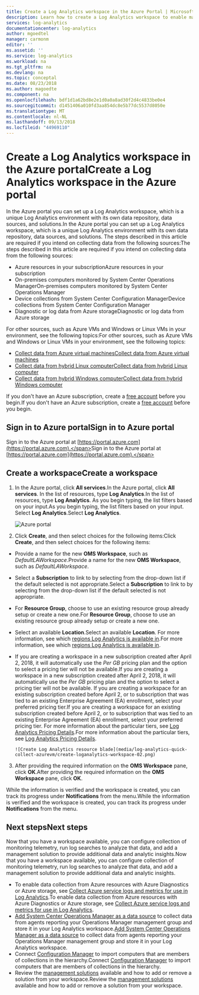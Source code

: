 ```yaml
---
title: Create a Log Analytics workspace in the Azure Portal | Microsoft Docs
description: Learn how to create a Log Analytics workspace to enable management solutions and data collection from your cloud and on-premises environments in the Azure portal.
services: log-analytics
documentationcenter: log-analytics
author: mgoedtel
manager: carmonm
editor: ''
ms.assetid: ''
ms.service: log-analytics
ms.workload: na
ms.tgt_pltfrm: na
ms.devlang: na
ms.topic: conceptal
ms.date: 08/23/2018
ms.author: magoedte
ms.component: na
ms.openlocfilehash: bdf1d1a62bd8e2e1d0a0a8ad30f2d4c4833be0e4
ms.sourcegitcommit: d1451406a010fd3aa854dc8e5b77dc5537d8050e
ms.translationtype: MT
ms.contentlocale: nl-NL
ms.lasthandoff: 09/13/2018
ms.locfileid: "44969110"
---
```

# <a name="create-a-log-analytics-workspace-in-the-azure-portal"></a><span data-ttu-id="3768f-103">Create a Log Analytics workspace in the Azure portal</span><span class="sxs-lookup"><span data-stu-id="3768f-103">Create a Log Analytics workspace in the Azure portal</span></span>
<span data-ttu-id="3768f-104">In the Azure portal you can set up a Log Analytics workspace, which is a unique Log Analytics environment with its own data repository, data sources, and solutions.</span><span class="sxs-lookup"><span data-stu-id="3768f-104">In the Azure portal you can set up a Log Analytics workspace, which is a unique Log Analytics environment with its own data repository, data sources, and solutions.</span></span>  <span data-ttu-id="3768f-105">The steps described in this article are required if you intend on collecting data from the following sources:</span><span class="sxs-lookup"><span data-stu-id="3768f-105">The steps described in this article are required if you intend on collecting data from the following sources:</span></span>

* <span data-ttu-id="3768f-106">Azure resources in your subscription</span><span class="sxs-lookup"><span data-stu-id="3768f-106">Azure resources in your subscription</span></span>
* <span data-ttu-id="3768f-107">On-premises computers monitored by System Center Operations Manager</span><span class="sxs-lookup"><span data-stu-id="3768f-107">On-premises computers monitored by System Center Operations Manager</span></span>
* <span data-ttu-id="3768f-108">Device collections from System Center Configuration Manager</span><span class="sxs-lookup"><span data-stu-id="3768f-108">Device collections from System Center Configuration Manager</span></span> 
* <span data-ttu-id="3768f-109">Diagnostic or log data from Azure storage</span><span class="sxs-lookup"><span data-stu-id="3768f-109">Diagnostic or log data from Azure storage</span></span>

<span data-ttu-id="3768f-110">For other sources, such as Azure VMs and Windows or Linux VMs in your environment, see the following topics:</span><span class="sxs-lookup"><span data-stu-id="3768f-110">For other sources, such as Azure VMs and Windows or Linux VMs in your environment, see the following topics:</span></span>

*  [<span data-ttu-id="3768f-111">Collect data from Azure virtual machines</span><span class="sxs-lookup"><span data-stu-id="3768f-111">Collect data from Azure virtual machines</span></span>](log-analytics-quick-collect-azurevm.md) 
*  [<span data-ttu-id="3768f-112">Collect data from hybrid Linux computer</span><span class="sxs-lookup"><span data-stu-id="3768f-112">Collect data from hybrid Linux computer</span></span>](log-analytics-quick-collect-linux-computer.md)
*  [<span data-ttu-id="3768f-113">Collect data from hybrid Windows computer</span><span class="sxs-lookup"><span data-stu-id="3768f-113">Collect data from hybrid Windows computer</span></span>](log-analytics-quick-collect-windows-computer.md)

<span data-ttu-id="3768f-114">If you don't have an Azure subscription, create a [free account](https://azure.microsoft.com/free/?WT.mc_id=A261C142F) before you begin.</span><span class="sxs-lookup"><span data-stu-id="3768f-114">If you don't have an Azure subscription, create a [free account](https://azure.microsoft.com/free/?WT.mc_id=A261C142F) before you begin.</span></span>

## <a name="sign-in-to-azure-portal"></a><span data-ttu-id="3768f-115">Sign in to Azure portal</span><span class="sxs-lookup"><span data-stu-id="3768f-115">Sign in to Azure portal</span></span>
<span data-ttu-id="3768f-116">Sign in to the Azure portal at [https://portal.azure.com](https://portal.azure.com).</span><span class="sxs-lookup"><span data-stu-id="3768f-116">Sign in to the Azure portal at [https://portal.azure.com](https://portal.azure.com).</span></span> 

## <a name="create-a-workspace"></a><span data-ttu-id="3768f-117">Create a workspace</span><span class="sxs-lookup"><span data-stu-id="3768f-117">Create a workspace</span></span>
1. <span data-ttu-id="3768f-118">In the Azure portal, click **All services**.</span><span class="sxs-lookup"><span data-stu-id="3768f-118">In the Azure portal, click **All services**.</span></span> <span data-ttu-id="3768f-119">In the list of resources, type **Log Analytics**.</span><span class="sxs-lookup"><span data-stu-id="3768f-119">In the list of resources, type **Log Analytics**.</span></span> <span data-ttu-id="3768f-120">As you begin typing, the list filters based on your input.</span><span class="sxs-lookup"><span data-stu-id="3768f-120">As you begin typing, the list filters based on your input.</span></span> <span data-ttu-id="3768f-121">Select **Log Analytics**.</span><span class="sxs-lookup"><span data-stu-id="3768f-121">Select **Log Analytics**.</span></span>

    ![Azure portal](media/log-analytics-quick-collect-azurevm/azure-portal-01.png)
  
2. <span data-ttu-id="3768f-123">Click **Create**, and then select choices for the following items:</span><span class="sxs-lookup"><span data-stu-id="3768f-123">Click **Create**, and then select choices for the following items:</span></span>

  * <span data-ttu-id="3768f-124">Provide a name for the new **OMS Workspace**, such as *DefaultLAWorkspace*.</span><span class="sxs-lookup"><span data-stu-id="3768f-124">Provide a name for the new **OMS Workspace**, such as *DefaultLAWorkspace*.</span></span> 
  * <span data-ttu-id="3768f-125">Select a **Subscription** to link to by selecting from the drop-down list if the default selected is not appropriate.</span><span class="sxs-lookup"><span data-stu-id="3768f-125">Select a **Subscription** to link to by selecting from the drop-down list if the default selected is not appropriate.</span></span>
  * <span data-ttu-id="3768f-126">For **Resource Group**, choose to use an existing resource group already setup or create a new one.</span><span class="sxs-lookup"><span data-stu-id="3768f-126">For **Resource Group**, choose to use an existing resource group already setup or create a new one.</span></span>  
  * <span data-ttu-id="3768f-127">Select an available **Location**.</span><span class="sxs-lookup"><span data-stu-id="3768f-127">Select an available **Location**.</span></span>  <span data-ttu-id="3768f-128">For more information, see which [regions Log Analytics is available in](https://azure.microsoft.com/regions/services/).</span><span class="sxs-lookup"><span data-stu-id="3768f-128">For more information, see which [regions Log Analytics is available in](https://azure.microsoft.com/regions/services/).</span></span>
  * <span data-ttu-id="3768f-129">If you are creating a workspace in a new subscription created after April 2, 2018, it will automatically use the *Per GB* pricing plan and the option to select a pricing tier will not be available.</span><span class="sxs-lookup"><span data-stu-id="3768f-129">If you are creating a workspace in a new subscription created after April 2, 2018, it will automatically use the *Per GB* pricing plan and the option to select a pricing tier will not be available.</span></span>  <span data-ttu-id="3768f-130">If you are creating a workspace for an existing subscription created before April 2, or to subscription that was tied to an existing Enterprise Agreement (EA) enrollment, select your preferred pricing tier.</span><span class="sxs-lookup"><span data-stu-id="3768f-130">If you are creating a workspace for an existing subscription created before April 2, or to subscription that was tied to an existing Enterprise Agreement (EA) enrollment, select your preferred pricing tier.</span></span>  <span data-ttu-id="3768f-131">For more information about the particular tiers, see [Log Analytics Pricing Details](https://azure.microsoft.com/pricing/details/log-analytics/).</span><span class="sxs-lookup"><span data-stu-id="3768f-131">For more information about the particular tiers, see [Log Analytics Pricing Details](https://azure.microsoft.com/pricing/details/log-analytics/).</span></span>

        ![Create Log Analytics resource blade](media/log-analytics-quick-collect-azurevm/create-loganalytics-workspace-02.png)  

3. <span data-ttu-id="3768f-132">After providing the required information on the **OMS Workspace** pane, click **OK**.</span><span class="sxs-lookup"><span data-stu-id="3768f-132">After providing the required information on the **OMS Workspace** pane, click **OK**.</span></span>  

<span data-ttu-id="3768f-133">While the information is verified and the workspace is created, you can track its progress under **Notifications** from the menu.</span><span class="sxs-lookup"><span data-stu-id="3768f-133">While the information is verified and the workspace is created, you can track its progress under **Notifications** from the menu.</span></span> 

## <a name="next-steps"></a><span data-ttu-id="3768f-134">Next steps</span><span class="sxs-lookup"><span data-stu-id="3768f-134">Next steps</span></span>
<span data-ttu-id="3768f-135">Now that you have a workspace available, you can configure collection of monitoring telemetry, run log searches to analyze that data, and add a management solution to provide additional data and analytic insights.</span><span class="sxs-lookup"><span data-stu-id="3768f-135">Now that you have a workspace available, you can configure collection of monitoring telemetry, run log searches to analyze that data, and add a management solution to provide additional data and analytic insights.</span></span> 

* <span data-ttu-id="3768f-136">To enable data collection from Azure resources with Azure Diagnostics or Azure storage, see [Collect Azure service logs and metrics for use in Log Analytics](log-analytics-azure-storage.md).</span><span class="sxs-lookup"><span data-stu-id="3768f-136">To enable data collection from Azure resources with Azure Diagnostics or Azure storage, see [Collect Azure service logs and metrics for use in Log Analytics](log-analytics-azure-storage.md).</span></span>  
* <span data-ttu-id="3768f-137">[Add System Center Operations Manager as a data source](log-analytics-om-agents.md) to collect data from agents reporting your Operations Manager management group and store it in your Log Analytics workspace.</span><span class="sxs-lookup"><span data-stu-id="3768f-137">[Add System Center Operations Manager as a data source](log-analytics-om-agents.md) to collect data from agents reporting your Operations Manager management group and store it in your Log Analytics workspace.</span></span> 
* <span data-ttu-id="3768f-138">Connect [Configuration Manager](log-analytics-sccm.md) to import computers that are members of collections in the hierarchy.</span><span class="sxs-lookup"><span data-stu-id="3768f-138">Connect [Configuration Manager](log-analytics-sccm.md) to import computers that are members of collections in the hierarchy.</span></span>  
* <span data-ttu-id="3768f-139">Review the [management solutions](log-analytics-add-solutions.md) available and how to add or remove a solution from your workspace.</span><span class="sxs-lookup"><span data-stu-id="3768f-139">Review the [management solutions](log-analytics-add-solutions.md) available and how to add or remove a solution from your workspace.</span></span>
